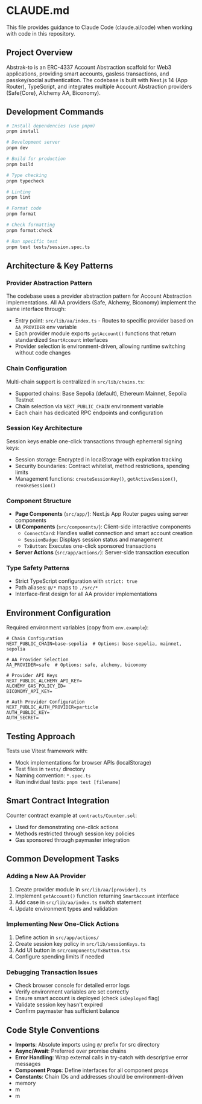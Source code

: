 # CLAUDE.md

This file provides guidance to Claude Code (claude.ai/code) when working with code in this repository.

## Project Overview

Abstrak-to is an ERC-4337 Account Abstraction scaffold for Web3 applications, providing smart accounts, gasless transactions, and passkey/social authentication. The codebase is built with Next.js 14 (App Router), TypeScript, and integrates multiple Account Abstraction providers (Safe{Core}, Alchemy AA, Biconomy).

## Development Commands

```bash
# Install dependencies (use pnpm)
pnpm install

# Development server
pnpm dev

# Build for production
pnpm build

# Type checking
pnpm typecheck

# Linting
pnpm lint

# Format code
pnpm format

# Check formatting
pnpm format:check

# Run specific test
pnpm test tests/session.spec.ts
```

## Architecture & Key Patterns

### Provider Abstraction Pattern
The codebase uses a provider abstraction pattern for Account Abstraction implementations. All AA providers (Safe, Alchemy, Biconomy) implement the same interface through:
- Entry point: `src/lib/aa/index.ts` - Routes to specific provider based on `AA_PROVIDER` env variable
- Each provider module exports `getAccount()` functions that return standardized `SmartAccount` interfaces
- Provider selection is environment-driven, allowing runtime switching without code changes

### Chain Configuration
Multi-chain support is centralized in `src/lib/chains.ts`:
- Supported chains: Base Sepolia (default), Ethereum Mainnet, Sepolia Testnet
- Chain selection via `NEXT_PUBLIC_CHAIN` environment variable
- Each chain has dedicated RPC endpoints and configuration

### Session Key Architecture
Session keys enable one-click transactions through ephemeral signing keys:
- Session storage: Encrypted in localStorage with expiration tracking
- Security boundaries: Contract whitelist, method restrictions, spending limits
- Management functions: `createSessionKey()`, `getActiveSession()`, `revokeSession()`

### Component Structure
- **Page Components** (`src/app/`): Next.js App Router pages using server components
- **UI Components** (`src/components/`): Client-side interactive components
  - `ConnectCard`: Handles wallet connection and smart account creation
  - `SessionBadge`: Displays session status and management
  - `TxButton`: Executes one-click sponsored transactions
- **Server Actions** (`src/app/actions/`): Server-side transaction execution

### Type Safety Patterns
- Strict TypeScript configuration with `strict: true`
- Path aliases: `@/*` maps to `./src/*`
- Interface-first design for all AA provider implementations

## Environment Configuration

Required environment variables (copy from `env.example`):

```env
# Chain Configuration
NEXT_PUBLIC_CHAIN=base-sepolia  # Options: base-sepolia, mainnet, sepolia

# AA Provider Selection
AA_PROVIDER=safe  # Options: safe, alchemy, biconomy

# Provider API Keys
NEXT_PUBLIC_ALCHEMY_API_KEY=
ALCHEMY_GAS_POLICY_ID=
BICONOMY_API_KEY=

# Auth Provider Configuration
NEXT_PUBLIC_AUTH_PROVIDER=particle
AUTH_PUBLIC_KEY=
AUTH_SECRET=
```

## Testing Approach

Tests use Vitest framework with:
- Mock implementations for browser APIs (localStorage)
- Test files in `tests/` directory
- Naming convention: `*.spec.ts`
- Run individual tests: `pnpm test [filename]`

## Smart Contract Integration

Counter contract example at `contracts/Counter.sol`:
- Used for demonstrating one-click actions
- Methods restricted through session key policies
- Gas sponsored through paymaster integration

## Common Development Tasks

### Adding a New AA Provider
1. Create provider module in `src/lib/aa/[provider].ts`
2. Implement `getAccount()` function returning `SmartAccount` interface
3. Add case in `src/lib/aa/index.ts` switch statement
4. Update environment types and validation

### Implementing New One-Click Actions
1. Define action in `src/app/actions/`
2. Create session key policy in `src/lib/sessionKeys.ts`
3. Add UI button in `src/components/TxButton.tsx`
4. Configure spending limits if needed

### Debugging Transaction Issues
- Check browser console for detailed error logs
- Verify environment variables are set correctly
- Ensure smart account is deployed (check `isDeployed` flag)
- Validate session key hasn't expired
- Confirm paymaster has sufficient balance

## Code Style Conventions

- **Imports**: Absolute imports using `@/` prefix for src directory
- **Async/Await**: Preferred over promise chains
- **Error Handling**: Wrap external calls in try-catch with descriptive error messages
- **Component Props**: Define interfaces for all component props
- **Constants**: Chain IDs and addresses should be environment-driven
- memory
- m
- m